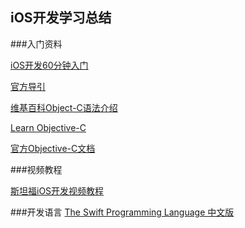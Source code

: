iOS开发学习总结
----

###入门资料

[iOS开发60分钟入门](https://github.com/qinjx/30min_guides/blob/master/ios.md)  

[官方导引](https://developer.apple.com/library/prerelease/ios/referencelibrary/GettingStarted/RoadMapiOSCh/index.html)

[维基百科Object-C语法介绍](http://zh.wikipedia.org/wiki/Objective-C)

[Learn Objective-C](http://cocoadevcentral.com/d/learn_objectivec/)

[官方Objective-C文档](https://developer.apple.com/library/ios/documentation/Cocoa/Conceptual/ProgrammingWithObjectiveC/Introduction/Introduction.html)

###视频教程

[斯坦福iOS开发视频教程](http://v.163.com/special/opencourse/ios7.html)

###开发语言
[The Swift Programming Language 中文版](https://www.gitbook.com/book/numbbbbb/-the-swift-programming-language-/details)
